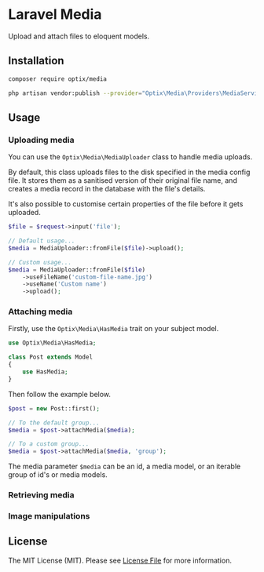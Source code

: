 # Laravel Media

Upload and attach files to eloquent models.

## Installation

```bash
composer require optix/media
```

```bash
php artisan vendor:publish --provider="Optix\Media\Providers\MediaServiceProvider"
```

## Usage

### Uploading media

You can use the `Optix\Media\MediaUploader` class to handle media uploads.

By default, this class uploads files to the disk specified in the media config file.
It stores them as a sanitised version of their original file name,
and creates a media record in the database with the file's details.

It's also possible to customise certain properties of the file before it gets uploaded.

```php
$file = $request->input('file');

// Default usage...
$media = MediaUploader::fromFile($file)->upload();

// Custom usage...
$media = MediaUploader::fromFile($file)
    ->useFileName('custom-file-name.jpg')
    ->useName('Custom name')
    ->upload();
```

### Attaching media

Firstly, use the `Optix\Media\HasMedia` trait on your subject model.

```php
use Optix\Media\HasMedia;

class Post extends Model
{
    use HasMedia;
}
```

Then follow the example below.

```php
$post = new Post::first();

// To the default group...
$media = $post->attachMedia($media);

// To a custom group...
$media = $post->attachMedia($media, 'group');
```

The media parameter `$media` can be an id, a media model, or an iterable group of id's or media models.

### Retrieving media

### Image manipulations

## License

The MIT License (MIT). Please see [License File](LICENSE.md) for more information.
